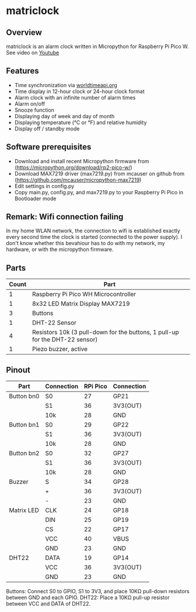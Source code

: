 # matriclock

## Overview
matriclock is an alarm clock written in Micropython for Raspberry Pi Pico W.
See video on [Youtube](https://youtu.be/pl6CCcmThhM)


## Features
 - Time synchronization via [worldtimeapi.org](https://worldtimeapi.org)
 - Time display in 12-hour clock or 24-hour clock format
 - Alarm clock with an infinite number of alarm times
 - Alarm on/off
 - Snooze function
 - Displaying day of week and day of month
 - Displaying temperature (°C or °F) and relative humidity
 - Display off / standby mode


## Software prerequisites
 - Download and install recent Micropython firmware from (https://micropython.org/download/rp2-pico-w/)
 - Download MAX7219 driver (max7219.py) from mcauser on github from (https://github.com/mcauser/micropython-max7219)
 - Edit settings in config.py
 - Copy main.py, config.py, and max7219.py to your Raspberry Pi Pico in Bootloader mode


## Remark: Wifi connection failing
In my home WLAN network, the connection to wifi is established exactly every second time the clock is started (connected to the power supply). I don't know whether this bevahiour has to do with my network, my hardware, or with the micropython firmware.


## Parts
|Count|Part                                           |
|-----|-----------------------------------------------|
|1    |Raspberry Pi Pico WH Microcontroller           |
|1    |8x32 LED Matrix Display MAX7219                |
|3    |Buttons                                        |
|1    |DHT-22 Sensor                                  |
|4    |Resistors 10k (3 pull-down for the buttons, 1 pull-up for the DHT-22 sensor)|
|1    |Piezo buzzer, active                           |


## Pinout
|Part       |Connection |RPi Pico |Connection|
|-----------|-----------|---------|----------|
|Button bn0 |S0         |27       |GP21      |
|           |S1         |36       |3V3(OUT)  |
|           |10k        |28       |GND       |
|Button bn1 |S0         |29       |GP22      |
|           |S1         |36       |3V3(OUT)  |
|           |10k        |28       |GND       |
|Button bn2 |S0         |32       |GP27      |
|           |S1         |36       |3V3(OUT)  |
|           |10k        |28       |GND       |
|Buzzer     |S          |34       |GP28      |
|           |+          |36       |3V3(OUT)  |
|           |-          |23       |GND       |
|Matrix LED |CLK        |24       |GP18      |
|           |DIN        |25       |GP19      |
|           |CS         |22       |GP17      |
|           |VCC        |40       |VBUS      |
|           |GND        |23       |GND       |
|DHT22      |DATA       |19       |GP14      |
|           |VCC        |36       |3V3(OUT)  |
|           |GND        |23       |GND       |

Buttons: Connect S0 to GPIO, S1 to 3V3, and place 10KΩ pull-down resistors between GND and each GPIO.
DHT22: Place a 10KΩ pull-up resistor between VCC and DATA of DHT22.


